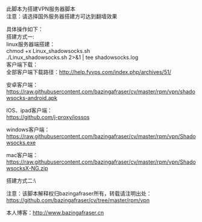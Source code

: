 此脚本为搭建VPN服务器脚本\
注意：请选择国外服务器搭建方可达到翻墙效果

具体操作如下：\
搭建方式一:\
linux服务器端搭建：\
chmod +x Linux_shadowsocks.sh\
./Linux_shadowsocks.sh 2>&1 | tee shadowsocks.log\
客户端下载：\
全部客户端下载路径：http://help.fyvps.com/index.php/archives/51/

安卓客户端：\
https://raw.githubusercontent.com/bazingafraser/cv/master/rpm/vpn/shadowsocks-android.apk

IOS、ipad客户端：\
https://github.com/j-proxy/iossos

windows客户端：\
https://raw.githubusercontent.com/bazingafraser/cv/master/rpm/vpn/Shadowsocks.exe

mac客户端：\
https://raw.githubusercontent.com/bazingafraser/cv/master/rpm/vpn/ShadowsocksX-NG.zip



搭建方式二:\


注意：该脚本解释权归bazingafraser所有，转载请注明出处：https://github.com/bazingafraser/cv/tree/master/rpm/vpn

本人博客：http://www.bazingafraser.cn
